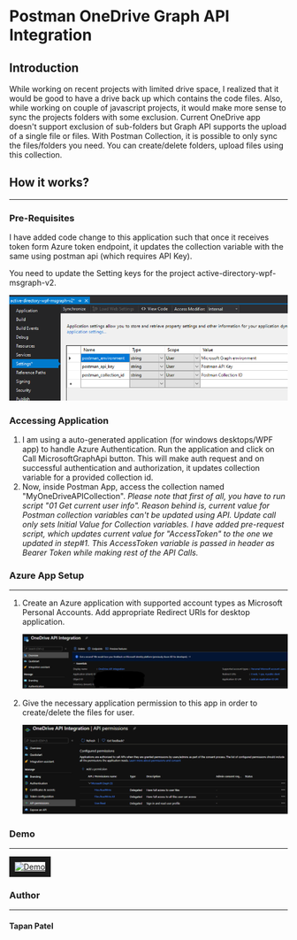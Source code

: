 # Postman OneDrive Graph API Integration

## Introduction
While working on recent projects with limited drive space, I realized that it would be good to have a drive back up which contains the code files. Also, while working on couple of javascript projects, it would make more sense to sync the projects folders with some exclusion. Current OneDrive app doesn't support exclusion of sub-folders but Graph API supports the upload of a single file or files. With Postman Collection, it is possible to only sync the files/folders you need. You can create/delete folders, upload files using this collection.

## How it works?
---
### Pre-Requisites

I have added code change to this application such that once it receives token form Azure token endpoint, it updates the collection variable with the same using postman api (which requires API Key). 

You need to update the Setting keys for the project active-directory-wpf-msgraph-v2.

![Project Settings](images/ProjectSettings.png)

### Accessing Application

1. I am using a auto-generated application (for windows desktops/WPF app) to handle Azure Authentication. Run the application and click on Call MicrosoftGraphApi button. This will make auth request and on successful authentication and authorization, it updates collection variable for a provided collection id.
2. Now, inside Postman App, access the collection named "MyOneDriveAPICollection". _Please note that first of all, you have to run script "01 Get current user info". Reason behind is, current value for Postman collection variables can't be updated using API. Update call only sets Initial Value for Collection variables. I have added pre-request script, which updates current value for "AccessToken" to the one we updated in step#1. This AccessToken variable is passed in header as Bearer Token while making rest of the API Calls._  


### Azure App Setup
---

1. Create an Azure application with supported account types as Microsoft Personal Accounts. Add appropriate Redirect URIs for desktop application.
   
   ![Application Setup](images/AppSetup.png)
2. Give the necessary application permission to this app in order to create/delete the files for user.
   
   ![Application Permissions](images/AppPermissions.png)

### Demo
---
<a href="http://www.youtube.com/watch?feature=player_embedded&v=tO0Gz8TJdik
" target="_blank"><img src="https://img.youtube.com/vi/tO0Gz8TJdik/0.jpg" 
alt="Demo" width="240" height="180" border="10" /></a>

### Author
---
#### Tapan Patel 
